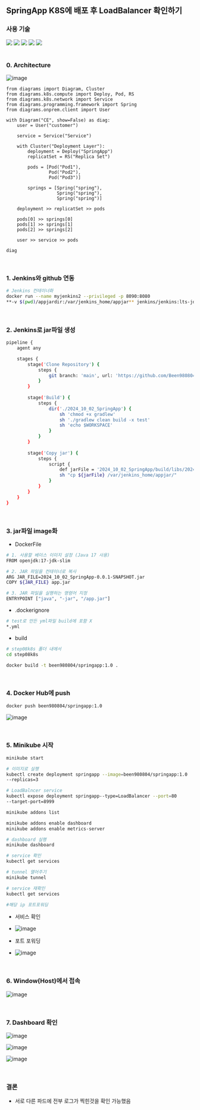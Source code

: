 ## SpringApp K8S에 배포 후 LoadBalancer 확인하기

### 사용 기술
<div>
<img src="https://img.shields.io/badge/springboot-6DB33F?style=for-the-badge&logo=springboot&logoColor=white">
<img src="https://img.shields.io/badge/docker-%230db7ed.svg?style=for-the-badge&logo=docker&logoColor=white"> 
<img src="https://img.shields.io/badge/jenkins-%232C5263.svg?style=for-the-badge&logo=jenkins&logoColor=white">
<img src="https://img.shields.io/badge/kubernetes-%23326ce5.svg?style=for-the-badge&logo=kubernetes&logoColor=white">
<img src="https://img.shields.io/badge/jupyter-%23FA0F00.svg?style=for-the-badge&logo=jupyter&logoColor=white">
</div>

<br>

### 0. Architecture

![image](https://github.com/user-attachments/assets/36d3a81a-0be5-4eaa-9e3f-fb4ebddfac7d)

```
from diagrams import Diagram, Cluster
from diagrams.k8s.compute import Deploy, Pod, RS
from diagrams.k8s.network import Service
from diagrams.programming.framework import Spring
from diagrams.onprem.client import User

with Diagram("CE", show=False) as diag:
    user = User("customer")
    
    service = Service("Service")

    with Cluster("Deployment Layer"):
        deployment = Deploy("SpringApp")
        replicatSet = RS("Replica Set")
        
        pods = [Pod("Pod1"),
                Pod("Pod2"),
                Pod("Pod3")]

        springs = [Spring("spring"),
                   Spring("spring"),
                   Spring("spring")]

    deployment >> replicatSet >> pods
    
    pods[0] >> springs[0]
    pods[1] >> springs[1]
    pods[2] >> springs[2]

    user >> service >> pods

diag
```
<br>

### 1. Jenkins와 github 연동

```bash
# Jenkins 컨테이너화
docker run --name myjenkins2 --privileged -p 8090:8080 
**-v $(pwd)/appjardir:/var/jenkins_home/appjar** jenkins/jenkins:lts-jdk17
```

<br>

### 2. Jenkins로 jar파일 생성

```bash
pipeline {
    agent any

    stages {
        stage('Clone Repository') {
            steps {
                git branch: 'main', url: 'https://github.com/Been980804/jenkins_practice'
            }
        }
          
        stage('Build') {
            steps {
                dir('./2024_10_02_SpringApp') {                   
                    sh 'chmod +x gradlew'                    
                    sh './gradlew clean build -x test'
                    sh 'echo $WORKSPACE'   
                }
            }
        }
        
        stage('Copy jar') { 
            steps {
                script {
                    def jarFile = '2024_10_02_SpringApp/build/libs/2024_10_02_SpringApp-0.0.1-SNAPSHOT.jar'                   
                    sh "cp ${jarFile} /var/jenkins_home/appjar/"
                }
            }
        }
    }
}
```

<br>

### 3.  jar파일 image화

- DockerFile

```bash
# 1. 사용할 베이스 이미지 설정 (Java 17 사용)
FROM openjdk:17-jdk-slim

# 2. JAR 파일을 컨테이너로 복사
ARG JAR_FILE=2024_10_02_SpringApp-0.0.1-SNAPSHOT.jar
COPY ${JAR_FILE} app.jar

# 3. JAR 파일을 실행하는 명령어 지정
ENTRYPOINT ["java", "-jar", "/app.jar"]

```

- .dockerignore

```bash
# test로 만든 yml파일 build에 포함 X
*.yml
```

- build

```bash
# step08k8s 폴더 내에서
cd step08k8s

docker build -t been980804/springapp:1.0 .
```

<br>

### 4. Docker Hub에 push

```bash
docker push been980804/springapp:1.0
```

![image](https://github.com/user-attachments/assets/977c1b50-55e1-48b5-8278-e0e1a52f9cc7)

<br>

### 5. Minikube 시작

```bash
minikube start

# 이미지로 실행
kubectl create deployment springapp --image=been980804/springapp:1.0 
--replicas=3

# LoadBalncer service
kubectl expose deployment springapp--type=LoadBalancer --port=80 
--target-port=8999

minikube addons list

minikube addons enable dashboard  
minikube addons enable metrics-server

# dashboard 실행
minikube dashboard

# service 확인
kubectl get services

# tunnel 열어주기 
minikube tunnel

# service 재확인
kubectl get services

#해당 ip 포트포워딩
```

- 서비스 확인
- 
    ![image](https://github.com/user-attachments/assets/8a026c8e-1ab0-48f0-aec3-5fb32f1cdce9)

- 포트 포워딩
- 
    ![image](https://github.com/user-attachments/assets/abc57f71-f3c9-440a-aac0-7e50a97f95c3)

<br>

### 6. Window(Host)에서 접속

![image](https://github.com/user-attachments/assets/4d8cd7a0-9cce-4033-bbef-6c1a6f7ccc13)

<br>

### 7. Dashboard 확인

![image](https://github.com/user-attachments/assets/427ed05a-ba4f-446f-a4f8-3f2f48b891c3)

![image](https://github.com/user-attachments/assets/0f8f8210-4655-4488-acec-65f51c8583c8)

![image](https://github.com/user-attachments/assets/5b054bfd-d77f-4beb-87e9-fe1cc12df616)

<br>

### 결론
- 서로 다른 파드에 전부 로그가 찍힌것을 확인 가능했음
